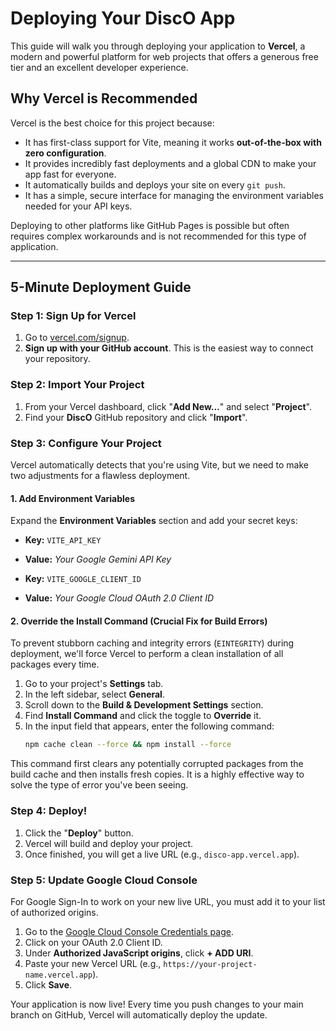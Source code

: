 # Deploying Your DiscO App

This guide will walk you through deploying your application to **Vercel**, a modern and powerful platform for web projects that offers a generous free tier and an excellent developer experience.

## Why Vercel is Recommended

Vercel is the best choice for this project because:
- It has first-class support for Vite, meaning it works **out-of-the-box with zero configuration**.
- It provides incredibly fast deployments and a global CDN to make your app fast for everyone.
- It automatically builds and deploys your site on every `git push`.
- It has a simple, secure interface for managing the environment variables needed for your API keys.

Deploying to other platforms like GitHub Pages is possible but often requires complex workarounds and is not recommended for this type of application.

---

## 5-Minute Deployment Guide

### Step 1: Sign Up for Vercel

1.  Go to [vercel.com/signup](https://vercel.com/signup).
2.  **Sign up with your GitHub account**. This is the easiest way to connect your repository.

### Step 2: Import Your Project

1.  From your Vercel dashboard, click "**Add New...**" and select "**Project**".
2.  Find your **DiscO** GitHub repository and click "**Import**".

### Step 3: Configure Your Project

Vercel automatically detects that you're using Vite, but we need to make two adjustments for a flawless deployment.

#### 1. Add Environment Variables
Expand the **Environment Variables** section and add your secret keys:

-   **Key:** `VITE_API_KEY`
-   **Value:** *Your Google Gemini API Key*

-   **Key:** `VITE_GOOGLE_CLIENT_ID`
-   **Value:** *Your Google Cloud OAuth 2.0 Client ID*

#### 2. Override the Install Command (Crucial Fix for Build Errors)
To prevent stubborn caching and integrity errors (`EINTEGRITY`) during deployment, we'll force Vercel to perform a clean installation of all packages every time.

1.  Go to your project's **Settings** tab.
2.  In the left sidebar, select **General**.
3.  Scroll down to the **Build & Development Settings** section.
4.  Find **Install Command** and click the toggle to **Override** it.
5.  In the input field that appears, enter the following command:
    ```bash
    npm cache clean --force && npm install --force
    ```
This command first clears any potentially corrupted packages from the build cache and then installs fresh copies. It is a highly effective way to solve the type of error you've been seeing.

### Step 4: Deploy!

1.  Click the "**Deploy**" button.
2.  Vercel will build and deploy your project.
3.  Once finished, you will get a live URL (e.g., `disco-app.vercel.app`).

### Step 5: Update Google Cloud Console

For Google Sign-In to work on your new live URL, you must add it to your list of authorized origins.

1. Go to the [Google Cloud Console Credentials page](https://console.cloud.google.com/apis/credentials).
2. Click on your OAuth 2.0 Client ID.
3. Under **Authorized JavaScript origins**, click **+ ADD URI**.
4. Paste your new Vercel URL (e.g., `https://your-project-name.vercel.app`).
5. Click **Save**.

Your application is now live! Every time you push changes to your main branch on GitHub, Vercel will automatically deploy the update.